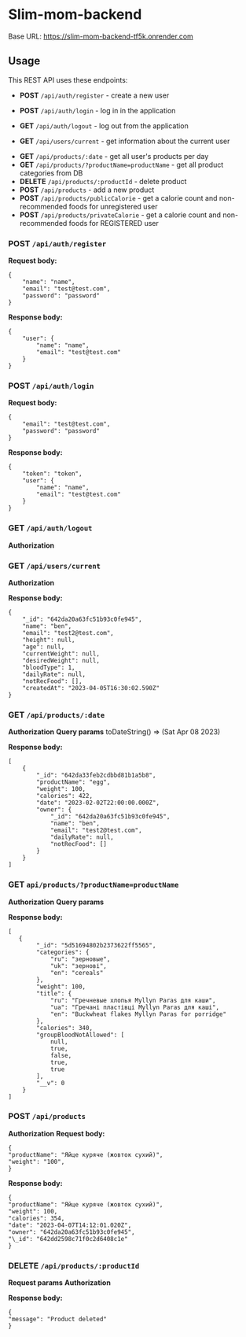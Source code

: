 # Slim-mom-backend

Base URL: https://slim-mom-backend-tf5k.onrender.com

## Usage

This REST API uses these endpoints:

- **POST** `/api/auth/register` - create a new user
- **POST** `/api/auth/login` - log in in the application
- **GET** `/api/auth/logout` - log out from the application

- **GET** `/api/users/current` - get information about the current user
<!-- - **GET** `/api/users/verify/:verificationToken` - confirm email
- **POST** `/api/users/verify` - reconfirm email -->

- **GET** `/api/products/:date` - get all user's products per day
- **GET** `/api/products/?productName=productName` - get all product categories from DB
- **DELETE** `/api/products/:productId` - delete product
- **POST** `/api/products` - add a new product
- **POST** `/api/products/publicCalorie` - get a calorie count and non-recommended foods for unregistered user
- **POST** `/api/products/privateCalorie` - get a calorie count and non-recommended foods for REGISTERED user

### **POST** `/api/auth/register`

**Request body:**

```
{
    "name": "name",
    "email": "test@test.com",
    "password": "password"
}
```

**Response body:**

```
{
    "user": {
        "name": "name",
        "email": "test@test.com"
    }
}
```

### **POST** `/api/auth/login`

**Request body:**

```
{
    "email": "test@test.com",
    "password": "password"
}
```

**Response body:**

```
{
    "token": "token",
    "user": {
        "name": "name",
        "email": "test@test.com"
    }
}
```

### **GET** `/api/auth/logout`

**Authorization**

### **GET** `/api/users/current`

**Authorization**

**Response body:**

```
{
    "_id": "642da20a63fc51b93c0fe945",
    "name": "ben",
    "email": "test2@test.com",
    "height": null,
    "age": null,
    "currentWeight": null,
    "desiredWeight": null,
    "bloodType": 1,
    "dailyRate": null,
    "notRecFood": [],
    "createdAt": "2023-04-05T16:30:02.590Z"
}
```

### **GET** `/api/products/:date`

**Authorization**
**Query params** toDateString() => (Sat Apr 08 2023)

**Response body:**

```
[
    {
        "_id": "642da33feb2cdbbd81b1a5b8",
        "productName": "egg",
        "weight": 100,
        "calories": 422,
        "date": "2023-02-02T22:00:00.000Z",
        "owner": {
            "_id": "642da20a63fc51b93c0fe945",
            "name": "ben",
            "email": "test2@test.com",
            "dailyRate": null,
            "notRecFood": []
        }
    }
]
```

### **GET** `api/products/?productName=productName`

**Authorization**
**Query params**

**Response body:**

```
[
   {
        "_id": "5d51694802b2373622ff5565",
        "categories": {
            "ru": "зерновые",
            "uk": "зернові",
            "en": "cereals"
        },
        "weight": 100,
        "title": {
            "ru": "Гречневые хлопья Myllyn Paras для каши",
            "ua": "Гречані пластівці Myllyn Paras для каші",
            "en": "Buckwheat flakes Myllyn Paras for porridge"
        },
        "calories": 340,
        "groupBloodNotAllowed": [
            null,
            true,
            false,
            true,
            true
        ],
        "__v": 0
    }
]
```

### **POST** `/api/products`

**Authorization**
**Request body:**

```
{
"productName": "Яйце куряче (жовток сухий)",
"weight": "100",
}
```

**Response body:**

```
{
"productName": "Яйце куряче (жовток сухий)",
"weight": 100,
"calories": 354,
"date": "2023-04-07T14:12:01.020Z",
"owner": "642da20a63fc51b93c0fe945",
"\_id": "642dd2598c71f0c2d6408c1e"
}
```

### **DELETE** `/api/products/:productId`

**Request params**
**Authorization**

**Response body:**

```
{
"message": "Product deleted"
}
```
